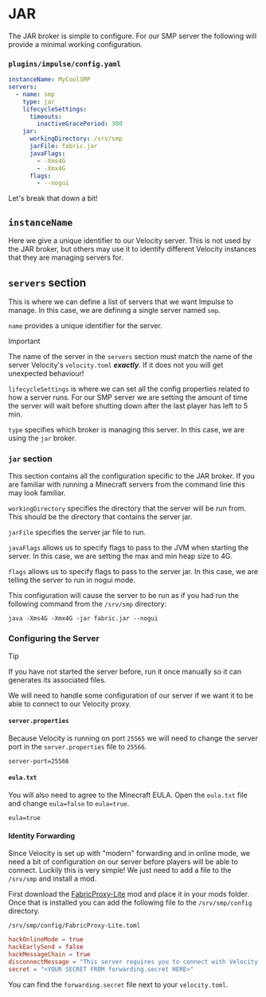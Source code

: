 # JAR

The JAR broker is simple to configure. For our SMP server the following will provide a minimal working configuration.

### `plugins/impulse/config.yaml`

```yaml
instanceName: MyCoolSMP
servers:
  - name: smp
    type: jar
    lifecycleSettings:
      timeouts:
        inactiveGracePeriod: 300
    jar:
      workingDirectory: /srv/smp
      jarFile: fabric.jar
      javaFlags:
        - -Xms4G
        - -Xmx4G
      flags:
        - --nogui
```

Let's break that down a bit!

## `instanceName`

Here we give a unique identifier to our Velocity server. This is not used by the JAR broker, but others may use it to
identify different Velocity instances that they are managing servers for.

## `servers` section

This is where we can define a list of servers that we want Impulse to manage. In this case, we are defining a single
server named `smp`.

`name` provides a unique identifier for the server.

> [!IMPORTANT]
> The name of the server in the `servers` section must match the name of the server Velocity's `velocity.toml`
> ***exactly***. If it does not you will get unexpected behaviour!

`lifecycleSettings` is where we can set all the config properties related to how a server runs. For our SMP server we
are setting the amount of time the server will wait before shutting down after the last player has left to 5 min.

`type` specifies which broker is managing this server. In this case, we are using the `jar` broker.

### `jar` section

This section contains all the configuration specific to the JAR broker. If you are familiar with running a Minecraft
servers from the command line this may look familiar.

`workingDirectory` specifies the directory that the server will be run from. This should be the directory that contains
the server jar.

`jarFile` specifies the server jar file to run.

`javaFlags` allows us to specify flags to pass to the JVM when starting the server. In this case, we are setting the max
and min heap size to 4G.

`flags` allows us to specify flags to pass to the server jar. In this case, we are telling the server to run in nogui
mode.

This configuration will cause the server to be run as if you had run the following command from the `/srv/smp`
directory:

```shell
java -Xms4G -Xmx4G -jar fabric.jar --nogui
```

### Configuring the Server

> [!TIP]
> If you have not started the server before, run it once manually so it can generates its associated files.

We will need to handle some configuration of our server if we want it to be able to connect to our Velocity proxy.

#### `server.properties`

Because Velocity is running on port `25565` we will need to change the server port in the `server.properties` file to
`25566`.

```properties
server-port=25566
```

#### `eula.txt`

You will also need to agree to the Minecraft EULA. Open the `eula.txt` file and change `eula=false` to `eula=true`.

```properties
eula=true
```

#### Identity Forwarding

Since Velocity is set up with "modern" forwarding and in online mode, we need a bit of configuration on our server
before players will be able to connect. Luckily this is very simple! We just need to add a file to the `/srv/smp` and
install a mod.

First download the [FabricProxy-Lite](https://modrinth.com/mod/fabricproxy-lite) mod and place it in your mods folder.
Once that is installed you can add the following file to the `/srv/smp/config` directory.

`/srv/smp/config/FabricProxy-Lite.toml`

```toml
hackOnlineMode = true
hackEarlySend = false
hackMessageChain = true
disconnectMessage = "This server requires you to connect with Velocity."
secret = "<YOUR SECRET FROM forwarding.secret HERE>"
```

You can find the `forwarding.secret` file next to your `velocity.toml`.